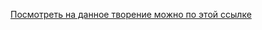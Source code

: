 <a href="https://divantikus.github.io/dist21/" target="_blank">Посмотреть на данное творение можно по этой ссылке</a>
